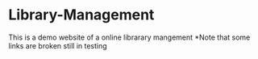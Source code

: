 # Library-Management
This is a demo website of a online librarary mangement
*Note that some links are broken still in testing 
